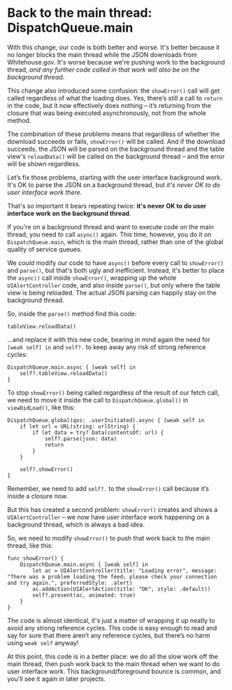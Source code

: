 # Back to the main thread: DispatchQueue.main

<!-- YOUTUBE: 8Q7JNnPBvXw -->

With this change, our code is both better and worse. It's better because it no longer blocks the main thread while the JSON downloads from Whitehouse.gov. It's worse because we're pushing work to the background thread, *and any further code called in that work will also be on the background thread*.

This change also introduced some confusion: the `showError()` call will get called regardless of what the loading does. Yes, there’s still a call to `return` in the code, but it now effectively does nothing – it’s returning from the closure that was being executed asynchronously, not from the whole method.

The combination of these problems means that regardless of whether the download succeeds or fails, `showError()` will be called. And if the download succeeds, the JSON will be parsed on the background thread and the table view's `reloadData()` will be called on the background thread – and the error will be shown regardless.

Let’s fix those problems, starting with the user interface background work. It's OK to parse the JSON on a background thread, but *it's never OK to do user interface work there*.

That's so important it bears repeating twice: **it's never OK to do user interface work on the background thread**.

If you're on a background thread and want to execute code on the main thread, you need to call `async()` again. This time, however, you do it on `DispatchQueue.main`, which is the main thread, rather than one of the global quality of service queues. 

We *could* modify our code to have `async()` before every call to `showError()` and `parse()`, but that's both ugly and inefficient. Instead, it's better to place the `async()` call inside `showError()`, wrapping up the whole `UIAlertController` code, and also inside `parse()`, but only where the table view is being reloaded. The actual JSON parsing can happily stay on the background thread.

So, inside the `parse()` method find this code:

    tableView.reloadData()

…and replace it with this new code, bearing in mind again the need for `[weak self] in` and `self?.` to keep away any risk of strong reference cycles:

    DispatchQueue.main.async { [weak self] in
        self?.tableView.reloadData()
    }

To stop `showError()` being called regardless of the result of our fetch call, we need to move it inside the call to `DispatchQueue.global()` in `viewDidLoad()`, like this:

    DispatchQueue.global(qos: .userInitiated).async { [weak self in
        if let url = URL(string: urlString) {
            if let data = try? Data(contentsOf: url) {
                self?.parse(json: data)
                return
            }
        }

        self?.showError()
    }

Remember, we need to add `self?.` to the `showError()` call because it’s inside a closure now.

But this has created a second problem: `showError()` creates and shows a `UIAlertController` – we now have user interface work happening on a background thread, which is always a bad idea.

So, we need to modify `showError()` to push that work back to the main thread, like this:

    func showError() {
        DispatchQueue.main.async { [weak self] in
            let ac = UIAlertController(title: "Loading error", message: "There was a problem loading the feed; please check your connection and try again.", preferredStyle: .alert)
            ac.addAction(UIAlertAction(title: "OK", style: .default))
            self?.present(ac, animated: true)
        }
    }

The code is almost identical, it's just a matter of wrapping it up neatly to avoid any strong reference cycles. This code is easy enough to read and say for sure that there aren’t any reference cycles, but there’s no harm using `weak self` anyway!

At this point, this code is in a better place: we do all the slow work off the main thread, then push work back to the main thread when we want to do user interface work. This background/foreground bounce is common, and you'll see it again in later projects.
